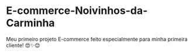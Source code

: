 # E-commerce-Noivinhos-da-Carminha

Meu primeiro projeto E-commerce feito especialmente para minha primeira cliente! 😍✨😊
